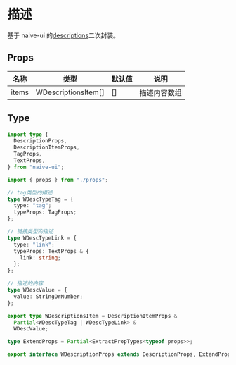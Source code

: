 # 描述

基于 naive-ui 的[descriptions](https://www.naiveui.com/zh-CN/os-theme/components/descriptions)二次封装。

## Props

| 名称  | 类型                | 默认值 | 说明         |
| ----- | ------------------- | ------ | ------------ |
| items | WDescriptionsItem[] | []     | 描述内容数组 |

## Type

```ts
import type {
  DescriptionProps,
  DescriptionItemProps,
  TagProps,
  TextProps,
} from "naive-ui";

import { props } from "./props";

// tag类型的描述
type WDescTypeTag = {
  type: "tag";
  typeProps: TagProps;
};

// 链接类型的描述
type WDescTypeLink = {
  type: "link";
  typeProps: TextProps & {
    link: string;
  };
};

// 描述的内容
type WDescValue = {
  value: StringOrNumber;
};

export type WDescriptionsItem = DescriptionItemProps &
  Partial<WDescTypeTag | WDescTypeLink> &
  WDescValue;

type ExtendProps = Partial<ExtractPropTypes<typeof props>>;

export interface WDescriptionProps extends DescriptionProps, ExtendProps {}
```
